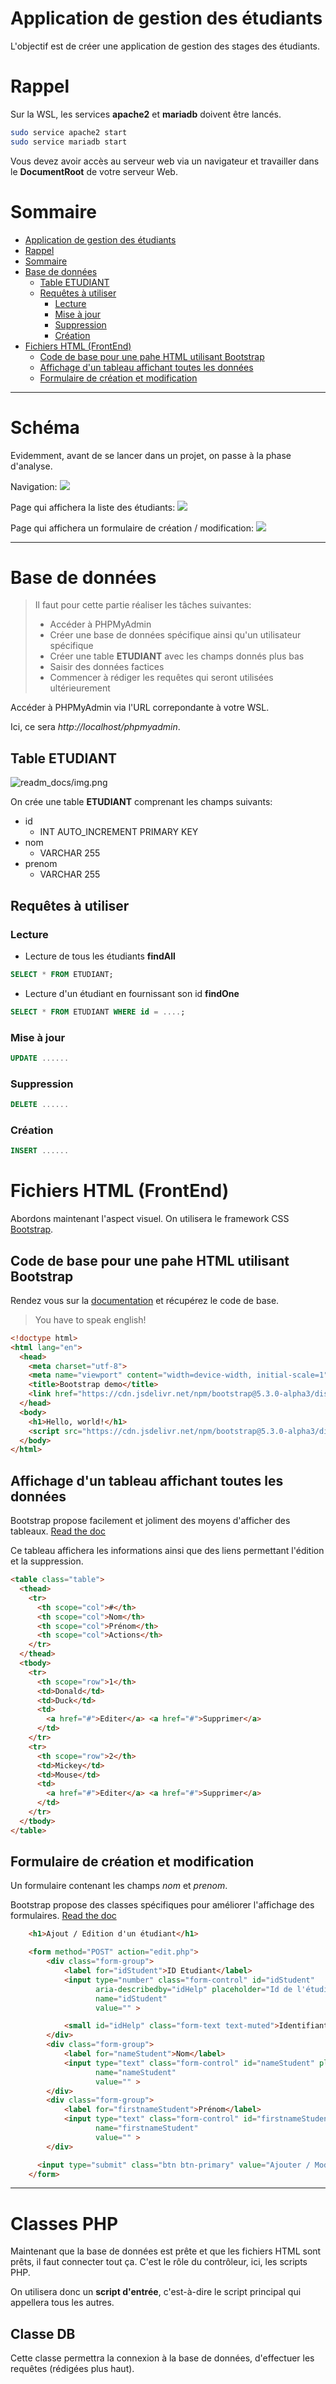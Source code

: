 # Application de gestion des étudiants

L'objectif est de créer une application de gestion des stages des étudiants.

# Rappel

Sur la WSL, les services **apache2** et **mariadb** doivent être lancés.

```bash
sudo service apache2 start
sudo service mariadb start
```

Vous devez avoir accès au serveur web via un navigateur et travailler dans le **DocumentRoot** de votre serveur Web.

# Sommaire

<!-- TOC -->
* [Application de gestion des étudiants](#application-de-gestion-des-tudiants)
* [Rappel](#rappel)
* [Sommaire](#sommaire)
* [Base de données](#base-de-donnes)
  * [Table ETUDIANT](#table-etudiant)
  * [Requêtes à utiliser](#requtes--utiliser)
    * [Lecture](#lecture)
    * [Mise à jour](#mise--jour)
    * [Suppression](#suppression)
    * [Création](#cration)
* [Fichiers HTML (FrontEnd)](#fichiers-html--frontend-)
  * [Code de base pour une pahe HTML utilisant Bootstrap](#code-de-base-pour-une-pahe-html-utilisant-bootstrap)
  * [Affichage d'un tableau affichant toutes les données](#affichage-dun-tableau-affichant-toutes-les-donnes)
  * [Formulaire de création et modification](#formulaire-de-cration-et-modification)
<!-- TOC -->

***

# Schéma

Evidemment, avant de se lancer dans un projet, on passe à la phase d'analyse.


Navigation:
![](readme_docs/navigation.png)

Page qui affichera la liste des étudiants:
![](readme_docs/studentListPage.png)


Page qui affichera un formulaire de création / modification:
![](readme_docs/studentCreationPage.png)

***

# Base de données

> Il faut pour cette partie réaliser les tâches suivantes:
> - Accéder à PHPMyAdmin
> - Créer une base de données spécifique ainsi qu'un utilisateur spécifique
> - Créer une table **ETUDIANT** avec les champs donnés plus bas
> - Saisir des données factices
> - Commencer à rédiger les requêtes qui seront utilisées ultérieurement

Accéder à PHPMyAdmin via l'URL correpondante à votre WSL.

Ici, ce sera *http://localhost/phpmyadmin*.

## Table ETUDIANT

![readm_docs/img.png](readme_docs/img.png)

On crée une table **ETUDIANT** comprenant les champs suivants:
- id
  - INT AUTO_INCREMENT PRIMARY KEY
- nom
  - VARCHAR 255
- prenom
  - VARCHAR 255

## Requêtes à utiliser

### Lecture

- Lecture de tous les étudiants **findAll**
```sql
SELECT * FROM ETUDIANT;
```

- Lecture d'un étudiant en fournissant son id **findOne**
```sql
SELECT * FROM ETUDIANT WHERE id = ....;
```

### Mise à jour

```sql
UPDATE ......
```

### Suppression

```sql
DELETE ......
```

### Création

```sql
INSERT ......
```

# Fichiers HTML (FrontEnd)

Abordons maintenant l'aspect visuel.
On utilisera le framework CSS [Bootstrap](https://getbootstrap.com/).

## Code de base pour une pahe HTML utilisant Bootstrap

Rendez vous sur la [documentation](https://getbootstrap.com/docs/5.3/getting-started/introduction/) et récupérez le code de base.
> You have to speak english!

```html
<!doctype html>
<html lang="en">
  <head>
    <meta charset="utf-8">
    <meta name="viewport" content="width=device-width, initial-scale=1">
    <title>Bootstrap demo</title>
    <link href="https://cdn.jsdelivr.net/npm/bootstrap@5.3.0-alpha3/dist/css/bootstrap.min.css" rel="stylesheet" integrity="sha384-KK94CHFLLe+nY2dmCWGMq91rCGa5gtU4mk92HdvYe+M/SXH301p5ILy+dN9+nJOZ" crossorigin="anonymous">
  </head>
  <body>
    <h1>Hello, world!</h1>
    <script src="https://cdn.jsdelivr.net/npm/bootstrap@5.3.0-alpha3/dist/js/bootstrap.bundle.min.js" integrity="sha384-ENjdO4Dr2bkBIFxQpeoTz1HIcje39Wm4jDKdf19U8gI4ddQ3GYNS7NTKfAdVQSZe" crossorigin="anonymous"></script>
  </body>
</html>
```


## Affichage d'un tableau affichant toutes les données

Bootstrap propose facilement et joliment des moyens d'afficher des tableaux.
[Read the doc](https://getbootstrap.com/docs/5.3/content/tables/)

Ce tableau affichera les informations ainsi que des liens permettant l'édition et la suppression.

```html
<table class="table">
  <thead>
    <tr>
      <th scope="col">#</th>
      <th scope="col">Nom</th>
      <th scope="col">Prénom</th>
      <th scope="col">Actions</th>
    </tr>
  </thead>
  <tbody>
    <tr>
      <th scope="row">1</th>
      <td>Donald</td>
      <td>Duck</td>
      <td>
        <a href="#">Editer</a> <a href="#">Supprimer</a>
      </td>
    </tr>
    <tr>
      <th scope="row">2</th>
      <td>Mickey</td>
      <td>Mouse</td>
      <td>
        <a href="#">Editer</a> <a href="#">Supprimer</a>
      </td>
    </tr>
  </tbody>
</table>
```

## Formulaire de création et modification

Un formulaire contenant les champs *nom* et *prenom*.

Bootstrap propose des classes spécifiques pour améliorer l'affichage des formulaires.
[Read the doc](https://getbootstrap.com/docs/5.3/forms/overview/)

```html
    <h1>Ajout / Edition d'un étudiant</h1>

    <form method="POST" action="edit.php">
        <div class="form-group">
            <label for="idStudent">ID Etudiant</label>
            <input type="number" class="form-control" id="idStudent"
                   aria-describedby="idHelp" placeholder="Id de l'étudiant"
                   name="idStudent"
                   value="" >

            <small id="idHelp" class="form-text text-muted">Identifiant unique de l'étudiant (non modifiable)</small>
        </div>
        <div class="form-group">
            <label for="nameStudent">Nom</label>
            <input type="text" class="form-control" id="nameStudent" placeholder="Nom"
                   name="nameStudent"
                   value="" >
        </div>
        <div class="form-group">
            <label for="firstnameStudent">Prénom</label>
            <input type="text" class="form-control" id="firstnameStudent" placeholder="Prénom"
                   name="firstnameStudent"
                   value="" >
        </div>

      <input type="submit" class="btn btn-primary" value="Ajouter / Modifier"/>
    </form>
```

***

# Classes PHP

Maintenant que la base de données est prête et que les fichiers HTML sont prêts, il faut connecter tout ça.
C'est le rôle du contrôleur, ici, les scripts PHP.

On utilisera donc un **script d'entrée**, c'est-à-dire le script principal qui appellera tous les autres.

## Classe DB

Cette classe permettra la connexion à la base de données, d'effectuer les requêtes (rédigées plus haut).
